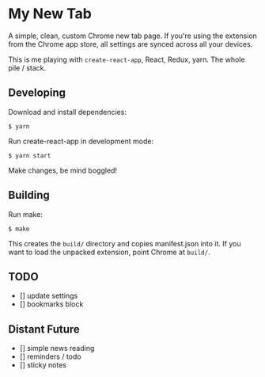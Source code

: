 # My New Tab

A simple, clean, custom Chrome new tab page. If you're using the extension from the Chrome app store, all settings are synced across all your devices.

This is me playing with `create-react-app`, React, Redux, yarn. The whole pile / stack.


## Developing

Download and install dependencies:

    $ yarn

Run create-react-app in development mode:

    $ yarn start

Make changes, be mind boggled!


## Building

Run make:

    $ make

This creates the `build/` directory and copies manifest.json into it. If you want to load the unpacked extension, point Chrome at `build/`.


## TODO

- [] update settings
- [] bookmarks block

## Distant Future

- [] simple news reading
- [] reminders / todo
- [] sticky notes
